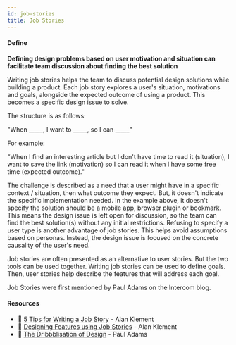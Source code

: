 ```yaml
---
id: job-stories
title: Job Stories
---
```


<!-- [![docs-source](https://img.shields.io/badge/SRC-UX%20Companion-blue)](https://play.google.com/store/apps/details?id=com.cyberduck.uxcompanion) -->

#### Define

**Defining design problems based on user motivation and situation can facilitate team discussion about finding the best solution**

Writing job stories helps the team to discuss potential design solutions while building a product. Each job story explores a user's situation, motivations and goals, alongside the expected outcome of using a product. This becomes a specific design issue to solve.

The structure is as follows:

"When _____, I want to _____, so I can _____"

For example:

"When I find an interesting article but I don't have time to read it (situation), I want to save the link (motivation) so I can read it when I have some free time (expected outcome)."

The challenge is described as a need that a user might have in a specific context / situation, then what outcome they expect. But, it doesn't indicate the specific implementation needed. In the example above, it doesn't specify the solution should be a mobile app, browser plugin or bookmark. This means the design issue is left open for discussion, so the team can find the best solution(s) without any initial restrictions. Refusing to specify a user type is another advantage of job stories. This helps avoid assumptions based on personas. Instead, the design issue is focused on the concrete causality of the user's need.

Job stories are often presented as an alternative to user stories. But the two tools can be used together. Writing job stories can be used to define goals. Then, user stories help describe the features that will address each goal.

Job Stories were first mentioned by Paul Adams on the Intercom blog.

#### Resources

* 📃 [5 Tips for Writing a Job Story](https://jtbd.info/5-tips-for-writing-a-job-story-7c9092911fc9#.95d2oqpmq) - Alan Klement
* 📃 [Designing Features using Job Stories](https://blog.intercom.com/using-job-stories-design-features-ui-ux/) - Alan Klement
* 📃 [The Dribbblisation of Design](https://blog.intercom.com/the-dribbblisation-of-design/) - Paul Adams